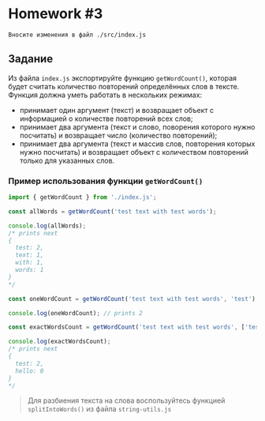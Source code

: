 # Homework #3

```
Вносите изменения в файл ./src/index.js
```

## Задание

Из файла `index.js` экспортируйте функцию `getWordCount()`, которая будет считать количество повторений определённых слов в тексте.
Функция должна уметь работать в нескольких режимах:

- принимает один аргумент (текст) и возвращает объект с информацией о количестве повторений всех слов;
- принимает два аргумента (текст и слово, поворения которого нужно посчитать) и возвращает число (количество повторений);
- принимает два аргумента (текст и массив слов, повторения которых нужно посчитать) и возвращает объект с количеством повторений только для указанных слов.

### Пример использования функции `getWordCount()`

```javascript
import { getWordCount } from './index.js';

const allWords = getWordCount('test text with test words');

console.log(allWords);
/* prints next
{
  test: 2,
  text: 1,
  with: 1,
  words: 1
}
*/

const oneWordCount = getWordCount('test text with test words', 'test');

console.log(oneWordCount); // prints 2

const exactWordsCount = getWordCount('test text with test words', ['test', 'hello']);

console.log(exactWordsCount);
/* prints next
{
  test: 2,
  hello: 0
}
*/
```

> Для разбиения текста на слова воспользуйтесь функцией `splitIntoWords()` из файла `string-utils.js`


